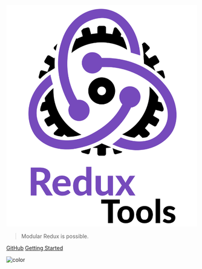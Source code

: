 [![logo](_media/logo.png ':size=200')](#main)

> Modular Redux is possible.

[GitHub](https://github.com/lundegaard/redux-tools/)
[Getting Started](#main)

<!-- background color -->

![color](#ffffff)
